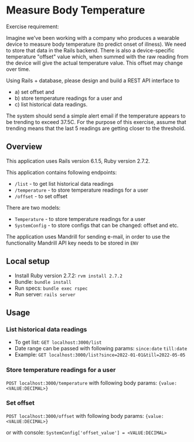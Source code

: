 # Measure Body Temperature

Exercise requirement:

Imagine we've been working with a company who produces a wearable device to measure body temperature (to predict onset of illness). We need to store that data in the Rails backend. There is also a device-specific temperature "offset" value which, when summed with the raw reading from the device will give the actual temperature value. This offset may change over time.

Using Rails + database, please design and build a REST API interface to
- a) set offset and 
- b) store temperature readings for a user and 
- c) list historical data readings. 

The system should send a simple alert email if the temperature appears to be trending to exceed 37.5C. For the purpose of this exercise, assume that trending means that the last 5 readings are getting closer to the threshold.

## Overview

This application uses Rails version 6.1.5, Ruby version 2.7.2.

This application contains following endpoints:

 - `/list` - to get list historical data readings
 - `/temperature` - to store temperature readings for a user
 - `/offset` - to set offset

There are two models:

 - `Temperature` - to store temperature readings for a user
 - `SystemConfig` - to store configs that can be changed: offset and etc.

The application uses Mandrill for sending e-mail, in order to use the functionality Mandrill API key needs to be stored in `ENV`

## Local setup

* Install Ruby version 2.7.2: `rvm install 2.7.2`
* Bundle: `bundle install`
* Run specs: `bundle exec rspec`
* Run server: `rails server`

## Usage

### List historical data readings

- To get list: `GET localhost:3000/list`
- Date range can be passed with following params: `since:date` `till:date`
- Example: `GET localhost:3000/list?since=2022-01-01&till=2022-05-05`

### Store temperature readings for a user

`POST localhost:3000/temperature` with following body params: `{value: <VALUE:DECIMAL>}`

### Set offset

`POST localhost:3000/offset` with following body params: `{value: <VALUE:DECIMAL>}`

or with console: `SystemConfig['offset_value'] = <VALUE:DECIMAL>`
